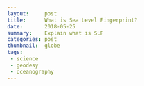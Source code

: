 ```yaml
---
layout:     post
title:      What is Sea Level Fingerprint?
date:       2018-05-25
summary:    Explain what is SLF
categories: post
thumbnail:  globe
tags:
 - science
 - geodesy
 - oceanography
---
```



<script src="https://cdn.plot.ly/plotly-latest.min.js"></script>
<div id="662f1e80-8d19-40ef-ac85-92aadb280f04" style="height: 100%; width: 100%;" class="plotly-graph-div"></div><script type="text/javascript">window.PLOTLYENV=window.PLOTLYENV || {};window.PLOTLYENV.BASE_URL="https://plot.ly";Plotly.newPlot("662f1e80-8d19-40ef-ac85-92aadb280f04", [{"y": [0.0, -0.1, 0.9, 0.4, 0.7, 1.0, 0.4, 0.3, 0.3, 0.8, 0.4, 0.2, 1.2, 0.7, 0.5, 0.4, 0.3, 0.4, 0.8, 1.6, 1.1, 1.2, 0.5, 0.5, 1.2, 0.9, 1.5, 0.0, 0.5, 0.6, 1.2, 1.4, 1.2, 1.4, 1.3, 0.7, 0.7, 1.2, 0.8, 0.6, 0.6, 0.8, 1.3, 1.4, 1.1, 0.8, 0.7, 0.6, 0.9, 0.5, 0.4, 0.9, 1.3, 0.7, 1.4, 1.7, 1.3, 1.2, 0.7, 0.9, 1.1, 1.1, 0.9, 1.4, 1.8, 1.7, 2.1, 2.0, 2.0, 1.5, 1.7, 1.5, 2.2, 2.6, 1.8, 1.9, 1.8, 1.8, 2.1, 1.9, 1.8, 1.7, 1.7, 1.9, 1.9, 1.8, 1.8, 1.8, 2.1, 2.0, 2.3, 2.0, 1.8, 1.9, 2.1, 2.5, 2.9, 2.7, 2.6, 2.5, 2.7, 2.0, 2.6, 3.0, 2.8, 2.8, 2.8, 2.6, 2.7, 2.6, 1.8, 2.3, 2.8, 3.2, 3.0, 3.3, 2.9, 3.6, 2.8, 2.1, 2.8, 3.1, 3.4, 3.6, 3.1, 2.7, 2.9, 3.1, 3.5, 3.7, 3.6, 4.2, 4.2, 3.9, 3.6, 4.2, 3.9, 3.6, 4.2], "x": ["2002-04", "2002-05", "2002-08", "2002-09", "2002-10", "2002-11", "2002-12", "2003-01", "2003-02", "2003-03", "2003-04", "2003-05", "2003-07", "2003-08", "2003-09", "2003-10", "2003-11", "2003-12", "2004-01", "2004-02", "2004-03", "2004-04", "2004-05", "2004-06", "2004-07", "2004-08", "2004-09", "2004-10", "2004-11", "2004-12", "2005-01", "2005-02", "2005-03", "2005-04", "2005-05", "2005-06", "2005-07", "2005-08", "2005-09", "2005-10", "2005-11", "2005-12", "2006-01", "2006-02", "2006-03", "2006-04", "2006-05", "2006-06", "2006-07", "2006-08", "2006-09", "2006-10", "2006-11", "2006-12", "2007-01", "2007-02", "2007-03", "2007-04", "2007-05", "2007-06", "2007-07", "2007-08", "2007-09", "2007-10", "2007-11", "2007-12", "2008-01", "2008-02", "2008-03", "2008-04", "2008-05", "2008-06", "2008-07", "2008-08", "2008-09", "2008-10", "2008-11", "2008-12", "2009-01", "2009-02", "2009-03", "2009-04", "2009-05", "2009-06", "2009-07", "2009-08", "2009-09", "2009-10", "2009-11", "2009-12", "2010-01", "2010-02", "2010-03", "2010-04", "2010-05", "2010-06", "2010-07", "2010-08", "2010-09", "2010-10", "2010-11", "2010-12", "2011-02", "2011-03", "2011-04", "2011-05", "2011-07", "2011-08", "2011-09", "2011-10", "2011-11", "2011-12", "2012-01", "2012-02", "2012-03", "2012-04", "2012-06", "2012-07", "2012-08", "2012-09", "2012-11", "2012-12", "2013-01", "2013-02", "2013-04", "2013-05", "2013-06", "2013-07", "2013-10", "2013-11", "2013-12", "2014-01", "2014-03", "2014-04", "2014-05", "2014-06", "2014-08", "2014-09", "2014-10"], "type": "scatter", "name": "Antarctic ice sheet", "uid": "2fcf1a23-8c83-11e8-9774-186590dbb7c5"}, {"y": [0.0, 0.1, 0.5, 0.6, 0.5, 0.4, 0.2, 0.1, 0.5, -0.0, -0.1, -0.2, 0.3, 0.8, 1.0, 0.9, 0.9, 0.8, 0.8, 0.8, 0.6, 0.4, 0.4, 0.5, 1.0, 1.2, 1.2, 1.4, 1.4, 1.2, 1.4, 1.2, 0.8, 0.7, 0.9, 1.0, 1.3, 1.8, 2.1, 2.1, 2.1, 1.8, 1.8, 1.7, 1.7, 1.8, 1.7, 1.6, 1.9, 2.4, 2.5, 2.5, 2.3, 2.4, 2.5, 2.2, 2.3, 2.2, 2.2, 2.2, 2.7, 3.3, 3.5, 3.4, 3.3, 3.2, 3.2, 3.0, 2.9, 3.0, 3.1, 3.1, 3.6, 4.1, 4.0, 4.1, 4.0, 3.9, 3.6, 3.7, 3.7, 3.8, 3.7, 3.6, 3.8, 4.5, 4.7, 4.6, 4.7, 4.4, 4.4, 4.5, 4.3, 4.4, 4.3, 4.4, 5.0, 5.6, 5.9, 5.9, 5.7, 5.7, 5.8, 5.5, 5.5, 5.5, 6.2, 6.8, 6.9, 6.8, 7.0, 6.9, 7.0, 6.8, 6.7, 6.5, 6.7, 7.4, 8.2, 8.5, 8.4, 8.2, 8.1, 8.1, 8.1, 8.1, 8.0, 8.3, 8.5, 8.3, 8.3, 8.3, 8.1, 8.2, 8.1, 8.1, 9.1, 9.2, 9.0], "x": ["2002-04", "2002-05", "2002-08", "2002-09", "2002-10", "2002-11", "2002-12", "2003-01", "2003-02", "2003-03", "2003-04", "2003-05", "2003-07", "2003-08", "2003-09", "2003-10", "2003-11", "2003-12", "2004-01", "2004-02", "2004-03", "2004-04", "2004-05", "2004-06", "2004-07", "2004-08", "2004-09", "2004-10", "2004-11", "2004-12", "2005-01", "2005-02", "2005-03", "2005-04", "2005-05", "2005-06", "2005-07", "2005-08", "2005-09", "2005-10", "2005-11", "2005-12", "2006-01", "2006-02", "2006-03", "2006-04", "2006-05", "2006-06", "2006-07", "2006-08", "2006-09", "2006-10", "2006-11", "2006-12", "2007-01", "2007-02", "2007-03", "2007-04", "2007-05", "2007-06", "2007-07", "2007-08", "2007-09", "2007-10", "2007-11", "2007-12", "2008-01", "2008-02", "2008-03", "2008-04", "2008-05", "2008-06", "2008-07", "2008-08", "2008-09", "2008-10", "2008-11", "2008-12", "2009-01", "2009-02", "2009-03", "2009-04", "2009-05", "2009-06", "2009-07", "2009-08", "2009-09", "2009-10", "2009-11", "2009-12", "2010-01", "2010-02", "2010-03", "2010-04", "2010-05", "2010-06", "2010-07", "2010-08", "2010-09", "2010-10", "2010-11", "2010-12", "2011-02", "2011-03", "2011-04", "2011-05", "2011-07", "2011-08", "2011-09", "2011-10", "2011-11", "2011-12", "2012-01", "2012-02", "2012-03", "2012-04", "2012-06", "2012-07", "2012-08", "2012-09", "2012-11", "2012-12", "2013-01", "2013-02", "2013-04", "2013-05", "2013-06", "2013-07", "2013-10", "2013-11", "2013-12", "2014-01", "2014-03", "2014-04", "2014-05", "2014-06", "2014-08", "2014-09", "2014-10"], "type": "scatter", "name": "Greenland ice sheet", "uid": "2fcf1cae-8c83-11e8-b397-186590dbb7c5"}, {"y": [0.0, 2.0, 16.3, 18.9, 19.6, 16.5, 15.6, 11.3, 9.6, 5.9, 6.3, 8.2, 13.6, 17.7, 18.7, 20.9, 19.0, 16.1, 13.8, 7.6, 6.5, 4.3, 5.4, 9.0, 11.2, 16.9, 17.4, 20.6, 17.8, 14.4, 11.9, 8.8, 6.2, 5.0, 6.1, 13.0, 17.6, 19.5, 21.0, 21.5, 20.8, 17.0, 13.4, 9.1, 5.2, 3.4, 6.0, 9.7, 16.6, 20.8, 23.2, 23.4, 19.1, 15.7, 10.5, 6.4, 5.1, 5.9, 8.3, 11.9, 16.6, 18.7, 21.6, 23.3, 21.5, 17.8, 14.2, 9.0, 5.6, 4.8, 7.4, 11.6, 15.4, 16.7, 20.6, 21.5, 20.5, 16.2, 12.8, 10.1, 6.1, 4.4, 6.8, 10.7, 15.3, 20.1, 22.2, 23.4, 22.0, 18.4, 12.1, 10.8, 9.1, 8.5, 9.4, 14.4, 17.5, 20.1, 21.7, 22.8, 20.5, 17.0, 8.6, 5.3, 3.5, 5.5, 16.2, 20.2, 23.4, 23.6, 23.0, 18.4, 15.7, 11.7, 8.4, 8.4, 16.7, 20.4, 23.4, 26.5, 24.8, 22.7, 18.6, 16.3, 8.6, 12.3, 15.2, 20.2, 24.4, 22.2, 21.0, 16.4, 8.6, 8.5, 9.1, 13.4, 22.7, 25.9, 26.1], "x": ["2002-04", "2002-05", "2002-08", "2002-09", "2002-10", "2002-11", "2002-12", "2003-01", "2003-02", "2003-03", "2003-04", "2003-05", "2003-07", "2003-08", "2003-09", "2003-10", "2003-11", "2003-12", "2004-01", "2004-02", "2004-03", "2004-04", "2004-05", "2004-06", "2004-07", "2004-08", "2004-09", "2004-10", "2004-11", "2004-12", "2005-01", "2005-02", "2005-03", "2005-04", "2005-05", "2005-06", "2005-07", "2005-08", "2005-09", "2005-10", "2005-11", "2005-12", "2006-01", "2006-02", "2006-03", "2006-04", "2006-05", "2006-06", "2006-07", "2006-08", "2006-09", "2006-10", "2006-11", "2006-12", "2007-01", "2007-02", "2007-03", "2007-04", "2007-05", "2007-06", "2007-07", "2007-08", "2007-09", "2007-10", "2007-11", "2007-12", "2008-01", "2008-02", "2008-03", "2008-04", "2008-05", "2008-06", "2008-07", "2008-08", "2008-09", "2008-10", "2008-11", "2008-12", "2009-01", "2009-02", "2009-03", "2009-04", "2009-05", "2009-06", "2009-07", "2009-08", "2009-09", "2009-10", "2009-11", "2009-12", "2010-01", "2010-02", "2010-03", "2010-04", "2010-05", "2010-06", "2010-07", "2010-08", "2010-09", "2010-10", "2010-11", "2010-12", "2011-02", "2011-03", "2011-04", "2011-05", "2011-07", "2011-08", "2011-09", "2011-10", "2011-11", "2011-12", "2012-01", "2012-02", "2012-03", "2012-04", "2012-06", "2012-07", "2012-08", "2012-09", "2012-11", "2012-12", "2013-01", "2013-02", "2013-04", "2013-05", "2013-06", "2013-07", "2013-10", "2013-11", "2013-12", "2014-01", "2014-03", "2014-04", "2014-05", "2014-06", "2014-08", "2014-09", "2014-10"], "type": "scatter", "name": "Land water storage", "uid": "2fcf1e02-8c83-11e8-9253-186590dbb7c5"}, {"y": [0.0, 0.3, -2.3, -0.6, 0.6, 1.2, 1.3, 1.4, 0.6, 0.2, -0.5, -0.2, -3.0, -3.1, -1.6, -0.0, -0.0, 0.7, 0.3, 0.4, -0.5, -1.2, -0.8, -1.3, -3.0, -2.0, -1.2, 0.3, 0.8, 1.1, 0.4, 0.2, 0.3, -0.7, -1.0, -1.7, -3.2, -2.5, -1.4, -0.5, 0.8, 1.4, 1.1, 1.5, 1.3, 0.6, 0.8, -0.4, -1.0, -0.5, 0.6, 1.5, 2.9, 3.3, 3.3, 3.0, 2.6, 2.0, 1.7, 0.5, -0.5, -0.6, 1.2, 3.0, 3.7, 4.0, 3.6, 3.5, 3.0, 2.9, 2.6, 0.8, -0.4, -0.7, 0.7, 1.8, 2.5, 3.0, 3.0, 2.3, 2.1, 1.7, 1.2, 0.2, -1.3, -1.2, -0.7, 1.9, 2.7, 3.3, 3.2, 2.1, 1.8, 0.9, -0.0, -1.0, -2.5, -1.9, -0.2, 1.3, 2.5, 3.2, 3.0, 2.5, 1.9, 0.7, -1.2, -1.0, 0.4, 1.8, 2.5, 3.3, 3.6, 3.2, 2.7, 2.0, 0.3, -1.2, -0.6, 0.6, 3.5, 3.8, 3.5, 3.1, 2.3, 1.3, 0.1, -0.8, 2.5, 3.6, 4.1, 4.1, 2.8, 2.2, 1.4, 0.2, -0.7, 0.8, 2.4], "x": ["2002-04", "2002-05", "2002-08", "2002-09", "2002-10", "2002-11", "2002-12", "2003-01", "2003-02", "2003-03", "2003-04", "2003-05", "2003-07", "2003-08", "2003-09", "2003-10", "2003-11", "2003-12", "2004-01", "2004-02", "2004-03", "2004-04", "2004-05", "2004-06", "2004-07", "2004-08", "2004-09", "2004-10", "2004-11", "2004-12", "2005-01", "2005-02", "2005-03", "2005-04", "2005-05", "2005-06", "2005-07", "2005-08", "2005-09", "2005-10", "2005-11", "2005-12", "2006-01", "2006-02", "2006-03", "2006-04", "2006-05", "2006-06", "2006-07", "2006-08", "2006-09", "2006-10", "2006-11", "2006-12", "2007-01", "2007-02", "2007-03", "2007-04", "2007-05", "2007-06", "2007-07", "2007-08", "2007-09", "2007-10", "2007-11", "2007-12", "2008-01", "2008-02", "2008-03", "2008-04", "2008-05", "2008-06", "2008-07", "2008-08", "2008-09", "2008-10", "2008-11", "2008-12", "2009-01", "2009-02", "2009-03", "2009-04", "2009-05", "2009-06", "2009-07", "2009-08", "2009-09", "2009-10", "2009-11", "2009-12", "2010-01", "2010-02", "2010-03", "2010-04", "2010-05", "2010-06", "2010-07", "2010-08", "2010-09", "2010-10", "2010-11", "2010-12", "2011-02", "2011-03", "2011-04", "2011-05", "2011-07", "2011-08", "2011-09", "2011-10", "2011-11", "2011-12", "2012-01", "2012-02", "2012-03", "2012-04", "2012-06", "2012-07", "2012-08", "2012-09", "2012-11", "2012-12", "2013-01", "2013-02", "2013-04", "2013-05", "2013-06", "2013-07", "2013-10", "2013-11", "2013-12", "2014-01", "2014-03", "2014-04", "2014-05", "2014-06", "2014-08", "2014-09", "2014-10"], "type": "scatter", "name": "Atmosphere water vapor", "uid": "2fcf1f23-8c83-11e8-a683-186590dbb7c5"}], {"calendar": "gregorian", "title": "Global Mean Sea Level", "showlegend": true, "xaxis": {"title": "Year"}, "yaxis": {"title": "Global Mean Sea Level (cm)"}}, {"linkText": "[Hsu and Velicogna, 2017]", "showLink": true})</script>


<br>

When people talk about sea level, the above figure is probably what we had in mind.
The recent mass increase over the ocean is contributed by ice sheets melting (Antarctica and Greenland), land water mass changes (including hydrological cycle, glacier and ice cap melting), and atmospheric water content variations.
The figure shows how each component contributes to the "**global**" mean sea level changes [[Hsu and Velicogna, 2017]](https://agupubs.onlinelibrary.wiley.com/doi/abs/10.1002/2017GL074070).
Try clicking off some of the components in the figure to see more detail variations on the rest.


**Global** mean sea level, however, cannot represent **local** sea level changes.
Local sea level changes are affected by many different regional physical processes that varies spatially.
Sea level fingerprint is one of the processes that changes the regional sea level due to **water mass redistribution in the entire Earth system**.

While the explanation above makes a lot of sense to me, I understand it still lacks detail description.
For instance,
1. " What is **water mass redistribution in the entire Earth system?** "
2. " Why **it causes regional sea level changes?** "


Let us focus on the first question. **What is water mass redistribution in the entire Earth system?**
There are total three reservoirs which can store water in the Earth system.
They are the atmosphere, the ocean, and the continent.
In each reservoir, water is stored in the form of water vapor, liquid water, or solid ice.
These different forms of water (**water mass**) can move around (**redistribute**) between reservoirs based on some physical processes like river runoff (continent to ocean), precipitation (atmosphere to ocean or continent), evaporation (continent or ocean to atmosphere), ice discharge (continent to ocean), etc.

Base on the above concept, it seems quite straightforward that the sea level would change if there is any water mass move from atmosphere or continent into the ocean.
In another word, the **global** sea level rises when water mass is added into the ocean and the **global** sea level falls when water mass is removed from the ocean.
You may notice that I put emphasis on the word "**global**" in the above sentence since we do not have enough information to  deduce how the water mass added/remove from the ocean would affect the sea level regionally.

Most people or even some scientists would just assume that this water redistribution between ocean and atmosphere (or between ocean and continent) causes the sea level to change **uniformly**.
This assumption is not true because that the tides and ocean currents can move the water around.
However, even without the influence of tides and ocean current, sea level will not change uniformly over the entire global ocean when you take away the water mass from the continent (or the atmosphere) and add that into the ocean.

The **redistribution of water mass** cause two instantaneous responses within the Earth system.
1. _Changes of gravity field_ due to mass redistribution.
2. _Changes of loading on the crust_ due to remove/add water mass at a certain location.

<br>
For example, if the ice on land melted away, the **gravity attraction decrease** due to the missing ice.
This leads to the nearby ocean water to move away from the region where the ice melted.
Besides the gravity field changes, the surface of the Earth (crust) move up due to less weight on top.
This is called the **elastic response** which is similar to the spring bounding back up once the force on top is removed.
The combined effect results in decreasing height between the sea surface and seafloor (sea level drop) in the nearby region and increasing height (sea level rise) in the far field.
This combined effect is also called sea level fingerprint or self-attraction and loading effect.
